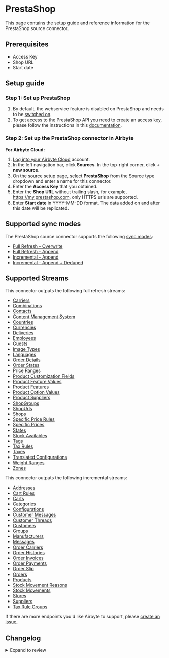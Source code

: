 # PrestaShop

This page contains the setup guide and reference information for the PrestaShop source connector.

## Prerequisites

- Access Key
- Shop URL
- Start date

## Setup guide

### Step 1: Set up PrestaShop

1. By default, the webservice feature is disabled on PrestaShop and needs to be [switched on](https://devdocs.prestashop.com/1.7/webservice/tutorials/creating-access/#enable-the-webservice).
2. To get access to the PrestaShop API you need to create an access key, please follow the instructions in this [documentation](https://devdocs.prestashop-project.org/1.7/webservice/tutorials/creating-access/#create-an-access-key).

### Step 2: Set up the PrestaShop connector in Airbyte

**For Airbyte Cloud:**

1. [Log into your Airbyte Cloud](https://cloud.airbyte.com/workspaces) account.
2. In the left navigation bar, click **Sources**. In the top-right corner, click **+ new source**.
3. On the source setup page, select **PrestaShop** from the Source type dropdown and enter a name for this connector.
4. Enter the **Access Key** that you obtained.
5. Enter the **Shop URL** without trailing slash, for example, https://my.prestashop.com, only HTTPS urls are supported.
6. Enter **Start date** in YYYY-MM-DD format. The data added on and after this date will be replicated.

## Supported sync modes

The PrestaShop source connector supports the following [ sync modes](https://docs.airbyte.com/cloud/core-concepts#connection-sync-modes):

- [Full Refresh - Overwrite](https://docs.airbyte.com/understanding-airbyte/connections/full-refresh-overwrite/)
- [Full Refresh - Append](https://docs.airbyte.com/understanding-airbyte/connections/full-refresh-append)
- [Incremental - Append](https://docs.airbyte.com/understanding-airbyte/connections/incremental-append)
- [Incremental - Append + Deduped](https://docs.airbyte.com/understanding-airbyte/connections/incremental-append-deduped)

## Supported Streams

This connector outputs the following full refresh streams:

- [Carriers](https://devdocs.prestashop.com/1.7/webservice/resources/carriers/)
- [Combinations](https://devdocs.prestashop.com/1.7/webservice/resources/combinations/)
- [Contacts](https://devdocs.prestashop.com/1.7/webservice/resources/contacts/)
- [Content Management System](https://devdocs.prestashop.com/1.7/webservice/resources/content_management_system/)
- [Countries](https://devdocs.prestashop.com/1.7/webservice/resources/countries/)
- [Currencies](https://devdocs.prestashop.com/1.7/webservice/resources/currencies/)
- [Deliveries](https://devdocs.prestashop.com/1.7/webservice/resources/deliveries/)
- [Employees](https://devdocs.prestashop.com/1.7/webservice/resources/employees/)
- [Guests](https://devdocs.prestashop.com/1.7/webservice/resources/guests/)
- [Image Types](https://devdocs.prestashop.com/1.7/webservice/resources/image_types/)
- [Languages](https://devdocs.prestashop.com/1.7/webservice/resources/languages/)
- [Order Details](https://devdocs.prestashop.com/1.7/webservice/resources/order_details/)
- [Order States](https://devdocs.prestashop.com/1.7/webservice/resources/order_states/)
- [Price Ranges](https://devdocs.prestashop.com/1.7/webservice/resources/price_ranges/)
- [Product Customization Fields](https://devdocs.prestashop.com/1.7/webservice/resources/product_customization_fields/)
- [Product Feature Values](https://devdocs.prestashop.com/1.7/webservice/resources/product_feature_values/)
- [Product Features](https://devdocs.prestashop.com/1.7/webservice/resources/product_features/)
- [Product Option Values](https://devdocs.prestashop.com/1.7/webservice/resources/product_option_values/)
- [Product Suppliers](https://devdocs.prestashop.com/1.7/webservice/resources/product_suppliers/)
- [ShopGroups](https://devdocs.prestashop.com/1.7/webservice/resources/shop_groups/)
- [ShopUrls](https://devdocs.prestashop.com/1.7/webservice/resources/shop_urls/)
- [Shops](https://devdocs.prestashop.com/1.7/webservice/resources/shops/)
- [Specific Price Rules](https://devdocs.prestashop.com/1.7/webservice/resources/specific_price_rules/)
- [Specific Prices](https://devdocs.prestashop.com/1.7/webservice/resources/specific_prices/)
- [States](https://devdocs.prestashop.com/1.7/webservice/resources/states/)
- [Stock Availables](https://devdocs.prestashop.com/1.7/webservice/resources/stock_availables/)
- [Tags](https://devdocs.prestashop.com/1.7/webservice/resources/tags/)
- [Tax Rules](https://devdocs.prestashop.com/1.7/webservice/resources/tax_rules/)
- [Taxes](https://devdocs.prestashop.com/1.7/webservice/resources/taxes/)
- [Translated Configurations](https://devdocs.prestashop.com/1.7/webservice/resources/translated_configurations/)
- [Weight Ranges](https://devdocs.prestashop.com/1.7/webservice/resources/weight_ranges/)
- [Zones](https://devdocs.prestashop.com/1.7/webservice/resources/zones/)

This connector outputs the following incremental streams:

- [Addresses](https://devdocs.prestashop.com/1.7/webservice/resources/addresses/)
- [Cart Rules](https://devdocs.prestashop.com/1.7/webservice/resources/cart_rules/)
- [Carts](https://devdocs.prestashop.com/1.7/webservice/resources/carts/)
- [Categories](https://devdocs.prestashop.com/1.7/webservice/resources/categories/)
- [Configurations](https://devdocs.prestashop.com/1.7/webservice/resources/configurations/)
- [Customer Messages](https://devdocs.prestashop.com/1.7/webservice/resources/customer_messages/)
- [Customer Threads](https://devdocs.prestashop.com/1.7/webservice/resources/customer_threads/)
- [Customers](https://devdocs.prestashop.com/1.7/webservice/resources/customers/)
- [Groups](https://devdocs.prestashop.com/1.7/webservice/resources/groups/)
- [Manufacturers](https://devdocs.prestashop.com/1.7/webservice/resources/manufacturers/)
- [Messages](https://devdocs.prestashop.com/1.7/webservice/resources/messages/)
- [Order Carriers](https://devdocs.prestashop.com/1.7/webservice/resources/order_carriers/)
- [Order Histories](https://devdocs.prestashop.com/1.7/webservice/resources/order_histories/)
- [Order Invoices](https://devdocs.prestashop.com/1.7/webservice/resources/order_invoices/)
- [Order Payments](https://devdocs.prestashop.com/1.7/webservice/resources/order_payments/)
- [Order Slip](https://devdocs.prestashop.com/1.7/webservice/resources/order_slip/)
- [Orders](https://devdocs.prestashop.com/1.7/webservice/resources/orders/)
- [Products](https://devdocs.prestashop.com/1.7/webservice/resources/products/)
- [Stock Movement Reasons](https://devdocs.prestashop.com/1.7/webservice/resources/stock_movement_reasons/)
- [Stock Movements](https://devdocs.prestashop.com/1.7/webservice/resources/stock_movements/)
- [Stores](https://devdocs.prestashop.com/1.7/webservice/resources/stores/)
- [Suppliers](https://devdocs.prestashop.com/1.7/webservice/resources/suppliers/)
- [Tax Rule Groups](https://devdocs.prestashop.com/1.7/webservice/resources/tax_rule_groups/)

If there are more endpoints you'd like Airbyte to support, please [create an issue.](https://github.com/airbytehq/airbyte/issues/new/choose)

## Changelog

<details>
  <summary>Expand to review</summary>

| Version | Date       | Pull Request                                              | Subject                                                                         |
| :------ | :--------- | :-------------------------------------------------------- | :------------------------------------------------------------------------------ |
| 1.0.5 | 2024-08-17 | [43831](https://github.com/airbytehq/airbyte/pull/43831) | Update dependencies |
| 1.0.4 | 2024-04-19 | [37233](https://github.com/airbytehq/airbyte/pull/37233) | Updating to 0.80.0 CDK |
| 1.0.3 | 2024-04-18 | [37233](https://github.com/airbytehq/airbyte/pull/37233) | Manage dependencies with Poetry. |
| 1.0.2 | 2024-04-15 | [37233](https://github.com/airbytehq/airbyte/pull/37233) | Base image migration: remove Dockerfile and use the python-connector-base image |
| 1.0.1 | 2024-04-12 | [37233](https://github.com/airbytehq/airbyte/pull/37233) | schema descriptions |
| 1.0.0 | 2023-06-26 | [27716](https://github.com/airbytehq/airbyte/pull/27716) | update schema; remove empty datetime fields |
| 0.3.1 | 2023-02-13 | [22905](https://github.com/airbytehq/airbyte/pull/22905) | Specified date formatting in specification |
| 0.3.0   | 2022-11-08 | [#18927](https://github.com/airbytehq/airbyte/pull/18927) | Migrate connector from Alpha (Python) to Beta (YAML)                            |
| 0.2.0   | 2022-10-31 | [#18599](https://github.com/airbytehq/airbyte/pull/18599) | Only https scheme is allowed                                                    |
| 0.1.0   | 2021-07-02 | [#4465](https://github.com/airbytehq/airbyte/pull/4465)   | Initial implementation                                                          |

</details>
